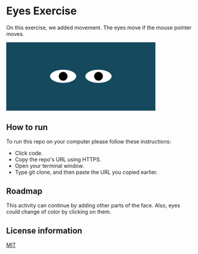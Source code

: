 # Eyes Exercise

On this exercise, we added movement. The eyes move if the mouse pointer moves.

<img src= "eyes.png" width= '400'/>

## How to run
To run this repo on your computer please follow these instructions:
  * Click code.
  * Copy the repo's URL using HTTPS.
  * Open your terminal window.
  * Type git clone, and then paste the URL you copied earlier.

## Roadmap
This activity can continue by adding other parts of the face. Also, eyes could change of color by clicking on them.

## License information
<a href = "LICENCE">MIT<a>
